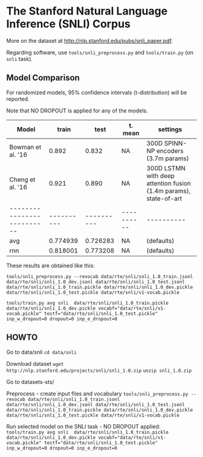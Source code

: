 The Stanford Natural Language Inference (SNLI) Corpus
=====================================================


More on the dataset at http://nlp.stanford.edu/pubs/snli_paper.pdf.

Regarding software, use ``tools/snli_preprocess.py`` and ``tools/train.py``
(on ``snli`` task).

Model Comparison
----------------

For randomized models, 95% confidence intervals (t-distribution) will be reported.

Note that NO DROPOUT is applied for any of the models.

| Model                    | train    | test     | t. mean  | settings
|--------------------------|----------|----------|----------|----------
| Bowman et al. '16        | 0.892    |  0.832   | NA       | 300D SPINN-NP encoders (3.7m params)
| Cheng et al. '16         | 0.921    |  0.890   | NA       | 300D LSTMN with deep attention fusion (1.4m params), state-of-art
|--------------------------|----------|----------|----------|----------
| avg                      | 0.774939 | 0.726283 | NA       | (defaults)
| rnn                      | 0.818001 | 0.773208 | NA       | (defaults)


These results are obtained like this:

   ``tools/snli_preprocess.py --revocab data/rte/snli/snli_1.0_train.jsonl data/rte/snli/snli_1.0_dev.jsonl data/rte/snli/snli_1.0_test.jsonl data/rte/snli/snli_1.0_train.pickle data/rte/snli/snli_1.0_dev.pickle data/rte/snli/snli_1.0_test.pickle data/rte/snli/v1-vocab.pickle``


   ``tools/train.py avg snli  data/rte/snli/snli_1.0_train.pickle data/rte/snli/snli_1.0_dev.pickle vocabf="data/rte/snli/v1-vocab.pickle" testf="data/rte/snli/snli_1.0_test.pickle" inp_w_dropout=0 dropout=0 inp_e_dropout=0``

HOWTO
-----

Go to data/snli
    ``cd data/snli``

Download dataset
    ``wget http://nlp.stanford.edu/projects/snli/snli_1.0.zip``
    ``unzip snli_1.0.zip``

Go to datasets-sts/

Preprocess - create input files and vocabulary
   ``tools/snli_preprocess.py --revocab data/rte/snli/snli_1.0_train.jsonl data/rte/snli/snli_1.0_dev.jsonl data/rte/snli/snli_1.0_test.jsonl data/rte/snli/snli_1.0_train.pickle data/rte/snli/snli_1.0_dev.pickle data/rte/snli/snli_1.0_test.pickle data/rte/snli/v1-vocab.pickle``

Run selected model on the SNLI task - NO DROPOUT applied:
   ``tools/train.py avg snli  data/rte/snli/snli_1.0_train.pickle data/rte/snli/snli_1.0_dev.pickle vocabf="data/rte/snli/v1-vocab.pickle" testf="data/rte/snli/snli_1.0_test.pickle" inp_w_dropout=0 dropout=0 inp_e_dropout=0``
